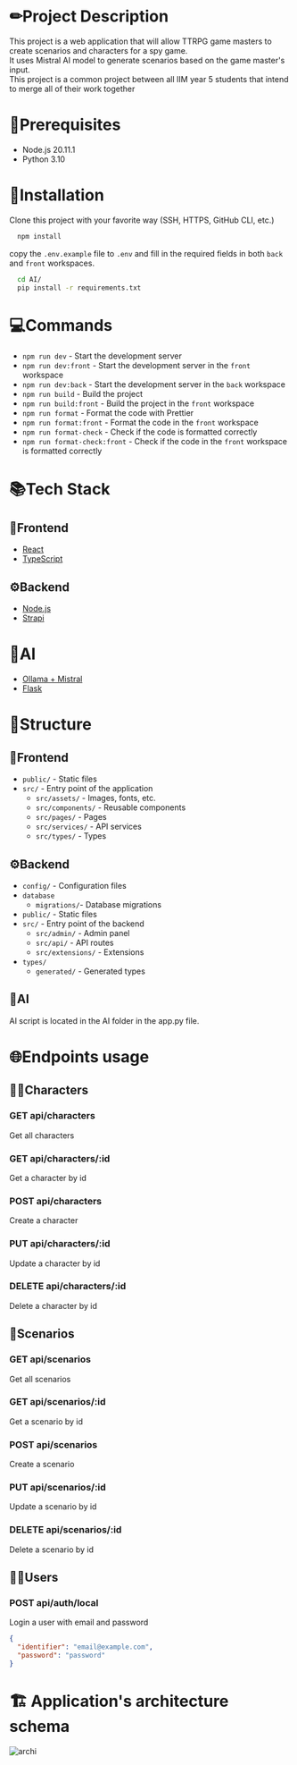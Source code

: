 # ✏Project Description
This project is a web application that will allow TTRPG game masters to create scenarios and characters for a spy game.\
It uses Mistral AI model to generate scenarios based on the game master's input.\
This project is a common project between all IIM year 5 students that intend to merge all of their work together

# 🚀Prerequisites

- Node.js 20.11.1
- Python 3.10

# 🔌Installation

Clone this project with your favorite way (SSH, HTTPS, GitHub CLI, etc.)
```bash
  npm install
```
copy the `.env.example` file to `.env` and fill in the required fields in both `back` and `front` workspaces.

```bash
  cd AI/
  pip install -r requirements.txt
```

# 💻Commands

- `npm run dev` - Start the development server
- `npm run dev:front` - Start the development server in the `front` workspace
- `npm run dev:back` - Start the development server in the `back` workspace
- `npm run build` - Build the project
- `npm run build:front` - Build the project in the `front` workspace
- `npm run format` - Format the code with Prettier
- `npm run format:front` - Format the code in the `front` workspace
- `npm run format-check` - Check if the code is formatted correctly
- `npm run format-check:front` - Check if the code in the `front` workspace is formatted correctly


# 📚Tech Stack

## 🎨Frontend
- [React](https://reactjs.org/)
- [TypeScript](https://www.typescriptlang.org/)

## ⚙Backend
- [Node.js](https://nodejs.org/en/)
- [Strapi](https://strapi.io/)

# 🤖AI
- [Ollama + Mistral](https://docs.llamaindex.ai/en/stable/)
- [Flask](https://flask.palletsprojects.com/en/2.1.x/)

# 🚧Structure

## 🎨Frontend
- `public/` - Static files
- `src/` - Entry point of the application
  - `src/assets/` - Images, fonts, etc.
  - `src/components/` - Reusable components
  - `src/pages/` - Pages
  - `src/services/` - API services
  - `src/types/` - Types


## ⚙Backend

- `config/` - Configuration files
- `database`
  - `migrations/`- Database migrations
- `public/` - Static files
- `src/` - Entry point of the backend
  - `src/admin/` - Admin panel
  - `src/api/` - API routes
  - `src/extensions/` - Extensions
- `types/`
  - `generated/` - Generated types

## 🤖AI

AI script is located in the AI folder in the app.py file.


# 🌐Endpoints usage

## 🕵️‍♀️Characters

### GET api/characters
Get all characters

### GET api/characters/:id
Get a character by id

### POST api/characters
Create a character

### PUT api/characters/:id
Update a character by id

### DELETE api/characters/:id
Delete a character by id

## 📖Scenarios

### GET api/scenarios
Get all scenarios

### GET api/scenarios/:id
Get a scenario by id

### POST api/scenarios
Create a scenario

### PUT api/scenarios/:id
Update a scenario by id

### DELETE api/scenarios/:id
Delete a scenario by id


## 👨‍💻Users

### POST api/auth/local
Login a user with email and password
```json
{
  "identifier": "email@example.com",
  "password": "password"
}
```

# 🏗️ Application's architecture schema
![archi](https://github.com/SveRKeR92/IIM-archi-RPG/assets/70761787/13cd3d9c-f03f-4302-adce-0846a2a0ed0d)


